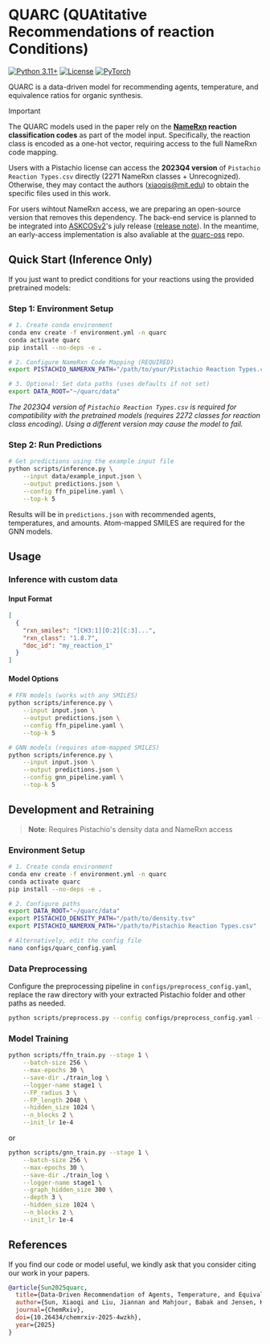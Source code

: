 # QUARC (QUAtitative Recommendations of reaction Conditions)

[![Python 3.11+](https://img.shields.io/badge/python-3.11+-blue.svg)](https://www.python.org/downloads/)
[![License](https://img.shields.io/badge/license-MIT-green.svg)](LICENSE)
[![PyTorch](https://img.shields.io/badge/PyTorch-2.1.0-red.svg)](https://pytorch.org/)

QUARC is a data-driven model for recommending agents, temperature, and equivalence ratios for organic synthesis.

> [!IMPORTANT]
> The QUARC models used in the paper rely on the **[NameRxn](https://www.nextmovesoftware.com/namerxn.html) reaction classification codes** as part of the model input. Specifically, the reaction class is encoded as a one-hot vector, requiring access to the full NameRxn code mapping.
>
> Users with a Pistachio license can access the **2023Q4 version** of `Pistachio Reaction Types.csv` directly (2271 NameRxn classes + Unrecognized). Otherwise, they may contact the authors (xiaoqis@mit.edu) to obtain the specific files used in this work.
>
> For users wihtout NameRxn access, we are preparing an open-source version that removes this dependency. The back-end service is planned to be integrated into [ASKCOSv2](https://gitlab.com/mlpds_mit/askcosv2)'s july release ([release note](https://askcos-docs.mit.edu/release-notes/8-Changelogs.html)). In the meantime, an early-access implementation is also avaliable at the [quarc-oss](https://github.com/Xiaoqi-Sun/quarc-oss) repo.

## Quick Start (Inference Only)

If you just want to predict conditions for your reactions using the provided pretrained models:

### Step 1: Environment Setup

```bash
# 1. Create conda environment
conda env create -f environment.yml -n quarc
conda activate quarc
pip install --no-deps -e .

# 2. Configure NameRxn Code Mapping (REQUIRED)
export PISTACHIO_NAMERXN_PATH="/path/to/your/Pistachio Reaction Types.csv"

# 3. Optional: Set data paths (uses defaults if not set)
export DATA_ROOT="~/quarc/data"
```

_The 2023Q4 version of  `Pistachio Reaction Types.csv` is required for compatibility with the pretrained models (requires 2272 classes for reaction class encoding). Using a different version may cause the model to fail._

### Step 2: Run Predictions

```bash
# Get predictions using the example input file
python scripts/inference.py \
    --input data/example_input.json \
    --output predictions.json \
    --config ffn_pipeline.yaml \
    --top-k 5
```

Results will be in `predictions.json` with recommended agents, temperatures, and amounts. Atom-mapped SMILES are required for the GNN models.

## Usage

### Inference with custom data

#### Input Format

```json
[
  {
    "rxn_smiles": "[CH3:1][O:2][C:3]...",
    "rxn_class": "1.8.7",
    "doc_id": "my_reaction_1"
  }
]
```

#### Model Options

```bash
# FFN models (works with any SMILES)
python scripts/inference.py \
    --input input.json \
    --output predictions.json \
    --config ffn_pipeline.yaml \
    --top-k 5

# GNN models (requires atom-mapped SMILES)
python scripts/inference.py \
    --input input.json \
    --output predictions.json \
    --config gnn_pipeline.yaml \
    --top-k 5
```

<!-- #### Output Format

Results include ranked predictions with confidence scores, agent SMILES, temperature ranges, and equivalence ratios. See [example output](data/example_output.json). -->

<!-- ### Benchmarking

To evaluate QUARC on your own test sets:

```bash
# Run evaluation with ground truth conditions
python scripts/evaluate.py \
    --input data/test_reactions.json \
    --config configs/eval_config.yaml
``` -->

## Development and Retraining

> **Note**: Requires Pistachio's density data and NameRxn access

### Environment Setup

```bash
# 1. Create conda environment
conda env create -f environment.yml -n quarc
conda activate quarc
pip install --no-deps -e .

# 2. Configure paths
export DATA_ROOT="~/quarc/data"
export PISTACHIO_DENSITY_PATH="/path/to/density.tsv"
export PISTACHIO_NAMERXN_PATH="/path/to/Pistachio Reaction Types.csv"

# Alternatively, edit the config file
nano configs/quarc_config.yaml
```

### Data Preprocessing

Configure the preprocessing pipeline in `configs/preprocess_config.yaml`, replace the raw directory with your extracted Pistachio folder and other paths as needed.

```bash
python scripts/preprocess.py --config configs/preprocess_config.yaml --all
```

### Model Training

```bash
python scripts/ffn_train.py --stage 1 \
    --batch-size 256 \
    --max-epochs 30 \
    --save-dir ./train_log \
    --logger-name stage1 \
    --FP_radius 3 \
    --FP_length 2048 \
    --hidden_size 1024 \
    --n_blocks 2 \
    --init_lr 1e-4
```

or

```bash
python scripts/gnn_train.py --stage 1 \
    --batch-size 256 \
    --max-epochs 30 \
    --save-dir ./train_log \
    --logger-name stage1 \
    --graph_hidden_size 300 \
    --depth 3 \
    --hidden_size 1024 \
    --n_blocks 2 \
    --init_lr 1e-4
```

## References

If you find our code or model useful, we kindly ask that you consider citing our work in your papers.

```bibtex
@article{Sun2025quarc,
  title={Data-Driven Recommendation of Agents, Temperature, and Equivalence Ratios for Organic Synthesis},
  author={Sun, Xiaoqi and Liu, Jiannan and Mahjour, Babak and Jensen, Klavs F and Coley, Connor W},
  journal={ChemRxiv},
  doi={10.26434/chemrxiv-2025-4wzkh},
  year={2025}
}
```
